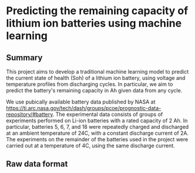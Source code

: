 # Predicting the remaining capacity of lithium ion batteries using machine learning

## Summary

This project aims to develop a traditional machine learning model to predict the current state of health (Soh) of a lithium ion battery, using voltage and temperature profiles from discharging cycles. In particular, we aim to predict the battery's remaining capacity in Ah given data from any cycle.

We use pubically available battery data published by NASA at https://ti.arc.nasa.gov/tech/dash/groups/pcoe/prognostic-data-repository/#battery. The experimental data consists of groups of experiments performed on Li-ion batteries with a rated capacity of 2 Ah. In particular, batteries 5, 6, 7, and 18 were repeatedly charged and discharged at an ambient temperature of 24C, with a constant discharge current of 2A. The experiments on the remainder of the batteries used in the project were carried out at a temperature of 4C, using the same discharge current.

## Raw data format
